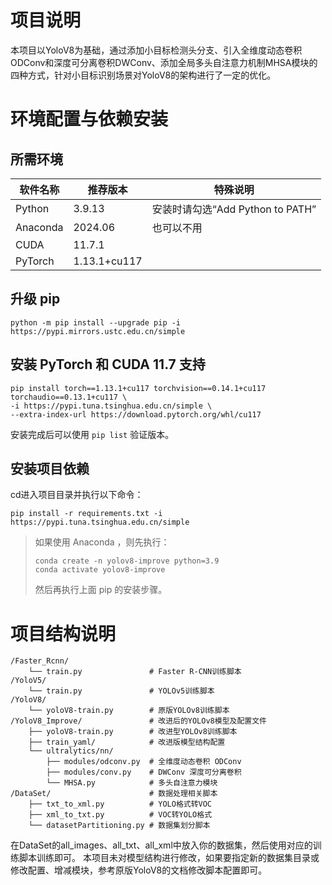 # 项目说明
本项目以YoloV8为基础，通过添加小目标检测头分支、引入全维度动态卷积ODConv和深度可分离卷积DWConv、添加全局多头自注意力机制MHSA模块的四种方式，针对小目标识别场景对YoloV8的架构进行了一定的优化。


# 环境配置与依赖安装

## 所需环境

| 软件名称                                 | 推荐版本         | 特殊说明                     |
| ------------------------------------ | ------------ | -------------------------- |
| Python                               | 3.9.13       | 安装时请勾选“Add Python to PATH” |
| Anaconda                             | 2024.06      | 也可以不用                        |
| CUDA                                 | 11.7.1       |                                 |
| PyTorch                              | 1.13.1+cu117 |                               |


## 升级 pip
```
python -m pip install --upgrade pip -i https://pypi.mirrors.ustc.edu.cn/simple
```

## 安装 PyTorch 和 CUDA 11.7 支持
```
pip install torch==1.13.1+cu117 torchvision==0.14.1+cu117 torchaudio==0.13.1+cu117 \
-i https://pypi.tuna.tsinghua.edu.cn/simple \
--extra-index-url https://download.pytorch.org/whl/cu117
```
安装完成后可以使用 ```pip list``` 验证版本。

## 安装项目依赖
cd进入项目目录并执行以下命令：
```
pip install -r requirements.txt -i https://pypi.tuna.tsinghua.edu.cn/simple
```

> 如果使用 Anaconda ，则先执行：
> ```
> conda create -n yolov8-improve python=3.9
> conda activate yolov8-improve
> ```
> 然后再执行上面 pip 的安装步骤。


# 项目结构说明

```
/Faster_Rcnn/
    └── train.py               # Faster R-CNN训练脚本
/YoloV5/
    └── train.py               # YOLOv5训练脚本
/YoloV8/
    └── yoloV8-train.py        # 原版YOLOv8训练脚本
/YoloV8_Improve/               # 改进后的YOLOv8模型及配置文件
    ├── yoloV8-train.py        # 改进型YOLOv8训练脚本
    ├── train_yaml/            # 改进版模型结构配置
    └── ultralytics/nn/
        ├── modules/odconv.py  # 全维度动态卷积 ODConv
        ├── modules/conv.py    # DWConv 深度可分离卷积
        └── MHSA.py            # 多头自注意力模块
/DataSet/                      # 数据处理相关脚本
    ├── txt_to_xml.py          # YOLO格式转VOC
    ├── xml_to_txt.py          # VOC转YOLO格式
    └── datasetPartitioning.py # 数据集划分脚本
```

在DataSet的all_images、all_txt、all_xml中放入你的数据集，然后使用对应的训练脚本训练即可。
本项目未对模型结构进行修改，如果要指定新的数据集目录或修改配置、增减模块，参考原版YoloV8的文档修改脚本配置即可。